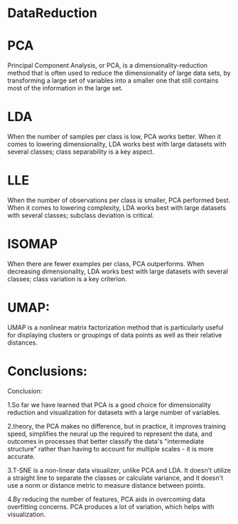# DataReduction

# PCA
Principal Component Analysis, or PCA, is a dimensionality-reduction method that is often used to reduce the dimensionality of large data sets, by transforming a large set of variables into a smaller one that still contains most of the information in the large set.

# LDA
When the number of samples per class is low, PCA works better. When it comes to lowering dimensionality, LDA works best with large datasets with several classes; class separability is a key aspect.

# LLE
When the number of observations per class is smaller, PCA performed best. When it comes to lowering complexity, LDA works best with large datasets with several classes; subclass deviation is critical.

# ISOMAP
When there are fewer examples per class, PCA outperforms. When decreasing dimensionality, LDA works best with large datasets with several classes; class variation is a key criterion.

# UMAP:
UMAP is a nonlinear matrix factorization method that is particularly useful for displaying clusters or groupings of data points as well as their relative distances.

# Conclusions:
Conclusion:

1.So far we have learned that PCA is a good choice for dimensionality reduction and visualization for datasets with a large number of variables.

2.theory, the PCA makes no difference, but in practice, it improves training speed, simplifies the neural up the required to represent the data, and outcomes in processes that better classify the data's "intermediate structure" rather than having to account for multiple scales - it is more accurate.

3.T-SNE is a non-linear data visualizer, unlike PCA and LDA. It doesn't utilize a straight line to separate the classes or calculate variance, and it doesn't use a norm or distance metric to measure distance between points.

4.By reducing the number of features, PCA aids in overcoming data overfitting concerns. PCA produces a lot of variation, which helps with visualization.
